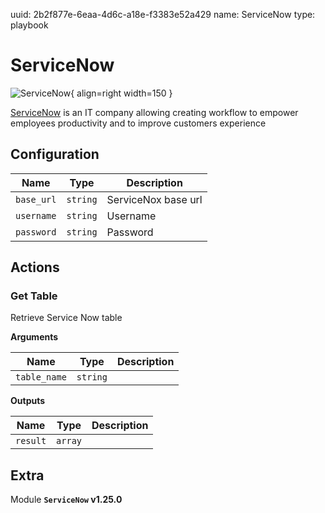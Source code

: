 uuid: 2b2f877e-6eaa-4d6c-a18e-f3383e52a429
name: ServiceNow
type: playbook

# ServiceNow

![ServiceNow](/assets/playbooks/library/servicenow.png){ align=right width=150 }

[ServiceNow](https://www.servicenow.com/) is an IT company allowing creating workflow to empower employees productivity and to improve customers experience

## Configuration

| Name      |  Type   |  Description  |
| --------- | ------- | --------------------------- |
| `base_url` | `string` | ServiceNox base url |
| `username` | `string` | Username |
| `password` | `string` | Password |

## Actions

### Get Table

Retrieve Service Now table

**Arguments**

| Name      |  Type   |  Description  |
| --------- | ------- | --------------------------- |
| `table_name` | `string` |  |


**Outputs**

| Name      |  Type   |  Description  |
| --------- | ------- | --------------------------- |
| `result` | `array` |  |


## Extra

Module **`ServiceNow` v1.25.0**